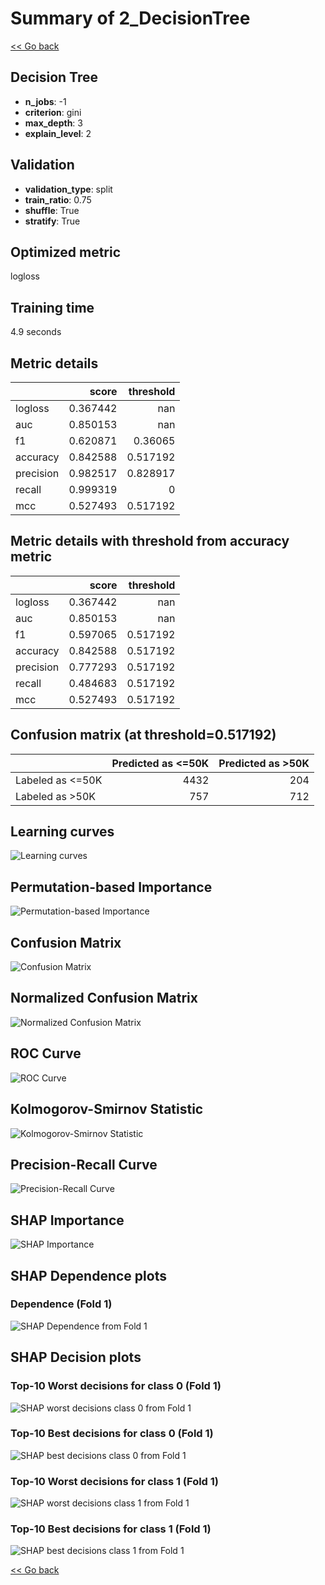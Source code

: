 # Summary of 2_DecisionTree

[<< Go back](../README.md)


## Decision Tree
- **n_jobs**: -1
- **criterion**: gini
- **max_depth**: 3
- **explain_level**: 2

## Validation
 - **validation_type**: split
 - **train_ratio**: 0.75
 - **shuffle**: True
 - **stratify**: True

## Optimized metric
logloss

## Training time

4.9 seconds

## Metric details
|           |    score |   threshold |
|:----------|---------:|------------:|
| logloss   | 0.367442 |  nan        |
| auc       | 0.850153 |  nan        |
| f1        | 0.620871 |    0.36065  |
| accuracy  | 0.842588 |    0.517192 |
| precision | 0.982517 |    0.828917 |
| recall    | 0.999319 |    0        |
| mcc       | 0.527493 |    0.517192 |


## Metric details with threshold from accuracy metric
|           |    score |   threshold |
|:----------|---------:|------------:|
| logloss   | 0.367442 |  nan        |
| auc       | 0.850153 |  nan        |
| f1        | 0.597065 |    0.517192 |
| accuracy  | 0.842588 |    0.517192 |
| precision | 0.777293 |    0.517192 |
| recall    | 0.484683 |    0.517192 |
| mcc       | 0.527493 |    0.517192 |


## Confusion matrix (at threshold=0.517192)
|                  |   Predicted as <=50K |   Predicted as >50K |
|:-----------------|---------------------:|--------------------:|
| Labeled as <=50K |                 4432 |                 204 |
| Labeled as >50K  |                  757 |                 712 |

## Learning curves
![Learning curves](learning_curves.png)

## Permutation-based Importance
![Permutation-based Importance](permutation_importance.png)
## Confusion Matrix

![Confusion Matrix](confusion_matrix.png)


## Normalized Confusion Matrix

![Normalized Confusion Matrix](confusion_matrix_normalized.png)


## ROC Curve

![ROC Curve](roc_curve.png)


## Kolmogorov-Smirnov Statistic

![Kolmogorov-Smirnov Statistic](ks_statistic.png)


## Precision-Recall Curve

![Precision-Recall Curve](precision_recall_curve.png)



## SHAP Importance
![SHAP Importance](shap_importance.png)

## SHAP Dependence plots

### Dependence (Fold 1)
![SHAP Dependence from Fold 1](learner_fold_0_shap_dependence.png)

## SHAP Decision plots

### Top-10 Worst decisions for class 0 (Fold 1)
![SHAP worst decisions class 0 from Fold 1](learner_fold_0_shap_class_0_worst_decisions.png)
### Top-10 Best decisions for class 0 (Fold 1)
![SHAP best decisions class 0 from Fold 1](learner_fold_0_shap_class_0_best_decisions.png)
### Top-10 Worst decisions for class 1 (Fold 1)
![SHAP worst decisions class 1 from Fold 1](learner_fold_0_shap_class_1_worst_decisions.png)
### Top-10 Best decisions for class 1 (Fold 1)
![SHAP best decisions class 1 from Fold 1](learner_fold_0_shap_class_1_best_decisions.png)

[<< Go back](../README.md)
